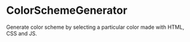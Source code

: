# ColorSchemeGenerator
 Generate color scheme by selecting a particular color made with HTML, CSS and JS.
